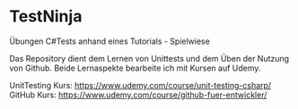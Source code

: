 # TestNinja
Übungen C#Tests anhand eines Tutorials - Spielwiese

Das Repository dient dem Lernen von Unittests und dem Üben der Nutzung von Github.
Beide Lernaspekte bearbeite ich mit Kursen auf Udemy.

UnitTesting Kurs: https://www.udemy.com/course/unit-testing-csharp/
GitHub Kurs: https://www.udemy.com/course/github-fuer-entwickler/
